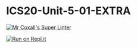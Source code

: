 # ICS20-Unit-5-01-EXTRA

[![Mr Coxall's Super Linter](https://github.com/ekaterina-chernykh/ICS20-Unit-5-01-EXTRA/workflows/Mr%20Coxall's%20Super%20Linter/badge.svg)](https://github.com/ekaterina-chernykh/ICS20-Unit-5-01-EXTRA/actions/)

[![Run on Repl.it](https://repl.it/badge/github/ekaterina-chernykh/ICS20-Unit-5-01-EXTRA)](https://repl.it/github/ekaterina-chernykh/ICS20-Unit-5-01-EXTRA)
